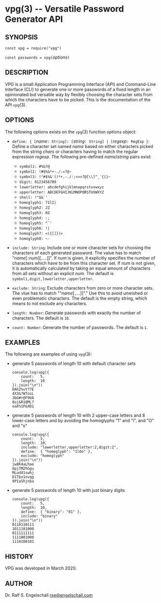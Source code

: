 
# vpg(3) -- Versatile Password Generator API

## SYNOPSIS

`const vpg = require("vpg")`

`const passwords = vpg(`*options*`)`

## DESCRIPTION

VPG is a small Application Programming Interface (API) and Command-Line
Interface (CLI) to generate one or more passwords of a fixed length in
an opinionated but versatile way by flexibly choosing the character sets
from which the characters have to be picked.
This is the documentation of the API `vpg`(3).

## OPTIONS

The following options exists on the `vpg`(3) function *options* object:

-   `define: { [`*name*`: String]: [`*string*`: String] | [`*regexp*`: RegExp }`:
    Define a character set named *name* based on either
    characters picked from the string *chars* or
    characters having to match the regular expression *regexp*.
    The following pre-defined *name*/*string* pairs exist:

    - `symbol1: #%&?@`
    - `symbol2: !#$%&*+-./:=?@~`
    - ``symbol3: !"#$%&'()*+,-./:;<=>?@[\\]^_`{|}~``
    - `digit: 0123456789`
    - `lowerletter: abcdefghijklmnopqrstuvwxyz`
    - `upperletter: ABCDEFGHIJKLMNOPQRSTUVWXYZ`
    - ``shell: !"$&`'``
    - `homoglyph1: 71lI|`
    - `homoglyph2: 2Z`
    - `homoglyph3: 6G`
    - `homoglyph4: :;`
    - ``homoglyph5: ^`'``
    - `homoglyph6: !|`
    - `homoglyph7: <({[]})>`
    - `homoglyph8: ~-`

-   `include: String`:
    Include one or more character sets for choosing the
    characters of each generated password. The value has to
    match "*name*\[`:`*num*\]\[`,`...\]\]". If *num* is given,
    it explicitly specifies the number of characters which have
    to be from this character set. If *num* is not given, it is
    automatically calculated by taking an equal amount of characters
    from all sets without an explicit *num*. The default is
    `symbol1,digit,lowerletter,upperletter`.

-   `exclude: String`:
    Exclude characters from zero or more character sets.
    The vlue has to match ""*name*\[`,`...\]\]"."
    Use this to avoid unwished or even problematic characters.
    The default is the empty string, which means to not exclude any characters.

-   `length: Number`:
    Generate passwords with exactly the number of characters.
    The default is `16`.

-   `count: Number`:
    Generate the number of passwords.
    The default is `1`.

## EXAMPLES

The following are examples of using `vpg`(3):

-   generate 5 passwords of length 10
    with default character sets

    ```
    console.log(vpg({
        count:   5,
        length:  10
    }).join("\n"))
    DAh2%vY?7E
    4X3&?WTosL
    3bG#r@F9UA
    8oj&R1QML?
    oaX%1P&XD1
    ```

-   generate 5 passwords of length 10
    with 2 upper-case letters and 8 lower-case letters
    and by avoiding the homoglyphs "1" and "l", and "O" and "o"

    ```
    console.log(vpg({
        count:   5,
        length:  10,
        include: "lowerletter,upperletter:2,digit:2",
        define:  { "homoglyph": "1lOo" },
        exclude: "homoglyph"
    }).join("\n"))
    jw8K4aLhae
    mpj7M2hGgu
    MLud41swhj
    D1Tbx1nvqg
    9PIa5hjnba
    ```

-   generate 5 passwords of length 10
    with just binary digits

    ```
    console.log(vpg({
        count:   5,
        length:  10,
        define:  { "binary": "01" },
        include: "binary"
    }).join("\n"))
    0110110111
    1011101000
    0111111111
    1111001000
    1110100101
    ```

## HISTORY

VPG was developed in March 2020.

## AUTHOR

Dr. Ralf S. Engelschall <rse@engelschall.com>

